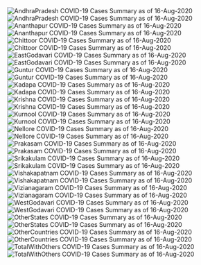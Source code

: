<img src="https://deepuhub.github.io/COVID-19/GraphsGenerated/16-Aug-2020/AndhraPradesh_16-Aug-2020.jpg" alt="AndhraPradesh COVID-19 Cases Summary as of 16-Aug-2020">
<br>
<img src="https://deepuhub.github.io/COVID-19/GraphsGenerated/16-Aug-2020/Last24Hrs_AndhraPradesh_16-Aug-2020.jpg" alt="AndhraPradesh COVID-19 Cases Summary as of 16-Aug-2020">
<br>
<img src="https://deepuhub.github.io/COVID-19/GraphsGenerated/16-Aug-2020/Ananthapur_16-Aug-2020.jpg" alt="Ananthapur COVID-19 Cases Summary as of 16-Aug-2020">
<br>
<img src="https://deepuhub.github.io/COVID-19/GraphsGenerated/16-Aug-2020/Last24Hrs_Ananthapur_16-Aug-2020.jpg" alt="Ananthapur COVID-19 Cases Summary as of 16-Aug-2020">
<br>
<img src="https://deepuhub.github.io/COVID-19/GraphsGenerated/16-Aug-2020/Chittoor_16-Aug-2020.jpg" alt="Chittoor COVID-19 Cases Summary as of 16-Aug-2020">
<br>
<img src="https://deepuhub.github.io/COVID-19/GraphsGenerated/16-Aug-2020/Last24Hrs_Chittoor_16-Aug-2020.jpg" alt="Chittoor COVID-19 Cases Summary as of 16-Aug-2020">
<br>
<img src="https://deepuhub.github.io/COVID-19/GraphsGenerated/16-Aug-2020/EastGodavari_16-Aug-2020.jpg" alt="EastGodavari COVID-19 Cases Summary as of 16-Aug-2020">
<br>
<img src="https://deepuhub.github.io/COVID-19/GraphsGenerated/16-Aug-2020/Last24Hrs_EastGodavari_16-Aug-2020.jpg" alt="EastGodavari COVID-19 Cases Summary as of 16-Aug-2020">
<br>
<img src="https://deepuhub.github.io/COVID-19/GraphsGenerated/16-Aug-2020/Guntur_16-Aug-2020.jpg" alt="Guntur COVID-19 Cases Summary as of 16-Aug-2020">
<br>
<img src="https://deepuhub.github.io/COVID-19/GraphsGenerated/16-Aug-2020/Last24Hrs_Guntur_16-Aug-2020.jpg" alt="Guntur COVID-19 Cases Summary as of 16-Aug-2020">
<br>
<img src="https://deepuhub.github.io/COVID-19/GraphsGenerated/16-Aug-2020/Kadapa_16-Aug-2020.jpg" alt="Kadapa COVID-19 Cases Summary as of 16-Aug-2020">
<br>
<img src="https://deepuhub.github.io/COVID-19/GraphsGenerated/16-Aug-2020/Last24Hrs_Kadapa_16-Aug-2020.jpg" alt="Kadapa COVID-19 Cases Summary as of 16-Aug-2020">
<br>
<img src="https://deepuhub.github.io/COVID-19/GraphsGenerated/16-Aug-2020/Krishna_16-Aug-2020.jpg" alt="Krishna COVID-19 Cases Summary as of 16-Aug-2020">
<br>
<img src="https://deepuhub.github.io/COVID-19/GraphsGenerated/16-Aug-2020/Last24Hrs_Krishna_16-Aug-2020.jpg" alt="Krishna COVID-19 Cases Summary as of 16-Aug-2020">
<br>
<img src="https://deepuhub.github.io/COVID-19/GraphsGenerated/16-Aug-2020/Kurnool_16-Aug-2020.jpg" alt="Kurnool COVID-19 Cases Summary as of 16-Aug-2020">
<br>
<img src="https://deepuhub.github.io/COVID-19/GraphsGenerated/16-Aug-2020/Last24Hrs_Kurnool_16-Aug-2020.jpg" alt="Kurnool COVID-19 Cases Summary as of 16-Aug-2020">
<br>
<img src="https://deepuhub.github.io/COVID-19/GraphsGenerated/16-Aug-2020/Nellore_16-Aug-2020.jpg" alt="Nellore COVID-19 Cases Summary as of 16-Aug-2020">
<br>
<img src="https://deepuhub.github.io/COVID-19/GraphsGenerated/16-Aug-2020/Last24Hrs_Nellore_16-Aug-2020.jpg" alt="Nellore COVID-19 Cases Summary as of 16-Aug-2020">
<br>
<img src="https://deepuhub.github.io/COVID-19/GraphsGenerated/16-Aug-2020/Prakasam_16-Aug-2020.jpg" alt="Prakasam COVID-19 Cases Summary as of 16-Aug-2020">
<br>
<img src="https://deepuhub.github.io/COVID-19/GraphsGenerated/16-Aug-2020/Last24Hrs_Prakasam_16-Aug-2020.jpg" alt="Prakasam COVID-19 Cases Summary as of 16-Aug-2020">
<br>
<img src="https://deepuhub.github.io/COVID-19/GraphsGenerated/16-Aug-2020/Srikakulam_16-Aug-2020.jpg" alt="Srikakulam COVID-19 Cases Summary as of 16-Aug-2020">
<br>
<img src="https://deepuhub.github.io/COVID-19/GraphsGenerated/16-Aug-2020/Last24Hrs_Srikakulam_16-Aug-2020.jpg" alt="Srikakulam COVID-19 Cases Summary as of 16-Aug-2020">
<br>
<img src="https://deepuhub.github.io/COVID-19/GraphsGenerated/16-Aug-2020/Vishakapatnam_16-Aug-2020.jpg" alt="Vishakapatnam COVID-19 Cases Summary as of 16-Aug-2020">
<br>
<img src="https://deepuhub.github.io/COVID-19/GraphsGenerated/16-Aug-2020/Last24Hrs_Vishakapatnam_16-Aug-2020.jpg" alt="Vishakapatnam COVID-19 Cases Summary as of 16-Aug-2020">
<br>
<img src="https://deepuhub.github.io/COVID-19/GraphsGenerated/16-Aug-2020/Vizianagaram_16-Aug-2020.jpg" alt="Vizianagaram COVID-19 Cases Summary as of 16-Aug-2020">
<br>
<img src="https://deepuhub.github.io/COVID-19/GraphsGenerated/16-Aug-2020/Last24Hrs_Vizianagaram_16-Aug-2020.jpg" alt="Vizianagaram COVID-19 Cases Summary as of 16-Aug-2020">
<br>
<img src="https://deepuhub.github.io/COVID-19/GraphsGenerated/16-Aug-2020/WestGodavari_16-Aug-2020.jpg" alt="WestGodavari COVID-19 Cases Summary as of 16-Aug-2020">
<br>
<img src="https://deepuhub.github.io/COVID-19/GraphsGenerated/16-Aug-2020/Last24Hrs_WestGodavari_16-Aug-2020.jpg" alt="WestGodavari COVID-19 Cases Summary as of 16-Aug-2020">
<br>
<img src="https://deepuhub.github.io/COVID-19/GraphsGenerated/16-Aug-2020/OtherStates_16-Aug-2020.jpg" alt="OtherStates COVID-19 Cases Summary as of 16-Aug-2020">
<br>
<img src="https://deepuhub.github.io/COVID-19/GraphsGenerated/16-Aug-2020/Last24Hrs_OtherStates_16-Aug-2020.jpg" alt="OtherStates COVID-19 Cases Summary as of 16-Aug-2020">
<br>
<img src="https://deepuhub.github.io/COVID-19/GraphsGenerated/16-Aug-2020/OtherCountries_16-Aug-2020.jpg" alt="OtherCountries COVID-19 Cases Summary as of 16-Aug-2020">
<br>
<img src="https://deepuhub.github.io/COVID-19/GraphsGenerated/16-Aug-2020/Last24Hrs_OtherCountries_16-Aug-2020.jpg" alt="OtherCountries COVID-19 Cases Summary as of 16-Aug-2020">
<br>
<img src="https://deepuhub.github.io/COVID-19/GraphsGenerated/16-Aug-2020/TotalWithOthers_16-Aug-2020.jpg" alt="TotalWithOthers COVID-19 Cases Summary as of 16-Aug-2020">
<br>
<img src="https://deepuhub.github.io/COVID-19/GraphsGenerated/16-Aug-2020/Last24Hrs_TotalWithOthers_16-Aug-2020.jpg" alt="TotalWithOthers COVID-19 Cases Summary as of 16-Aug-2020">
<br>